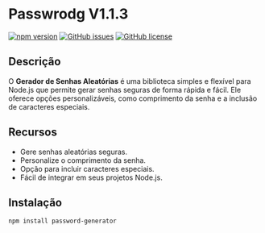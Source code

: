 # Passwrodg V1.1.3

[![npm version](https://badge.fury.io/js/passwordg.svg)](https://badge.fury.io/js/passwordg)
[![GitHub issues](https://img.shields.io/github/issues/seu-usuario/passwordg.svg)](https://github.com/wellingtondev-senior/passwordg/issues)
[![GitHub license](https://img.shields.io/github/license/seu-usuario/passwordg.svg)](https://github.com/wellingtondev-senior/passwordg/blob/master/LICENSE)

## Descrição

O **Gerador de Senhas Aleatórias** é uma biblioteca simples e flexível para Node.js que permite gerar senhas seguras de forma rápida e fácil. Ele oferece opções personalizáveis, como comprimento da senha e a inclusão de caracteres especiais.

## Recursos

- Gere senhas aleatórias seguras.
- Personalize o comprimento da senha.
- Opção para incluir caracteres especiais.
- Fácil de integrar em seus projetos Node.js.

## Instalação

```bash
npm install password-generator
